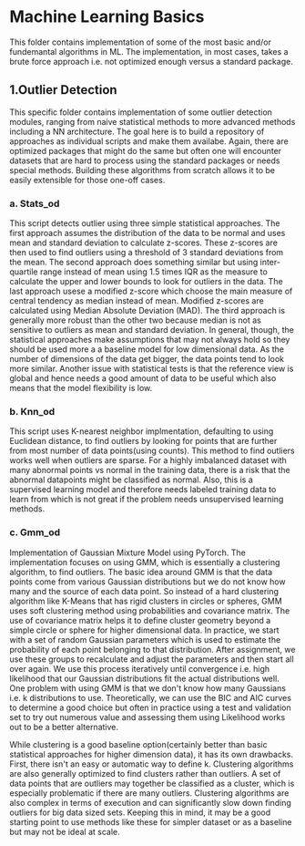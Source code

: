 # Machine Learning Basics
This folder contains implementation of some of the most basic and/or fundemantal algorithms in ML. The implementation, in most cases, takes a brute force approach i.e. not optimized enough versus a standard package.

## 1.Outlier Detection
This specific folder contains implementation of some outlier detection modules, ranging from naive statistical methods to more advanced methods including a NN architecture. The goal here is to build a repository of approaches as individual scripts and make them availabe. Again, there are optimized packages that might do the same but often one will encounter datasets that are hard to process using the standard packages or needs special methods. Building these algorithms from scratch allows it to be easily extensible for those one-off cases.

### a. Stats_od
This script detects outlier using three simple statistical approaches. The first approach assumes the distribution of the data to be normal and uses mean and standard deviation to calculate z-scores. These z-scores are then used to find outliers using a threshold of 3 standard deviations from the mean. The second approach does something similar but using inter-quartile range instead of mean using 1.5 times IQR as the measure to calculate the upper and lower bounds to look for outliers in the data. The last approach usese a modified z-score which choose the main measure of central tendency as median instead of mean. Modified z-scores are calculated using Median Absolute Deviation (MAD). The third approach is generally more robust than the other two because median is not as sensitive to outliers as mean and standard deviation. In general, though, the statistical approaches make assumptions that may not always hold so they should be used more a a baseline model for low dimensional data. As the number of dimensions of the data get bigger, the data points tend to look more similar. Another issue with statistical tests is that the reference view is global and hence needs a good amount of data to be useful which also means that the model flexibility is low.

### b. Knn_od
This script uses K-nearest neighbor implmentation, defaulting to using Euclidean distance, to find outliers by looking for points that are further from most number of data points(using counts). This method to find outliers works well when outliers are sparse. For a highly imbalanced dataset with many abnormal points vs normal in the training data, there is a risk that the abnormal datapoints might be classified as normal. Also, this is a supervised learning model and therefore needs labeled training data to learn from which is not great if the problem needs unsupervised learning methods.

### c. Gmm_od
Implementation of Gaussian Mixture Model using PyTorch. The implementation focuses on using GMM, which is essentially a clustering algorithm, to find outliers. The basic idea around GMM is that the data points come from various Gaussian distributions but we do not know how many and the source of each data point. So instead of a hard clustering algorithm like K-Means that has rigid clusters in circles or spheres, GMM uses soft clustering method using probabilities and covariance matrix. The use of covariance matrix helps it to define cluster geometry beyond a simple circle or sphere for higher dimensional data. In practice, we start with a set of random Gaussian parameters which is used to estimate the probability of each point belonging to that distribution. After assignment, we use these groups to recalculate and adjust the parameters and then start all over again. We use this process iteratively until convergence i.e. high likelihood that our Gaussian distributions fit the actual distributions well. One problem with using GMM is that we don't know how many Gaussians i.e. k distributions to use. Theoretically, we can use the BIC and AIC curves to determine a good choice but often in practice using a test and validation set to try out numerous value and assessing them using Likelihood works out to be a better alternative.


While clustering is a good baseline option(certainly better than basic statistical approaches for higher dimension data), it has its own drawbacks. First, there isn't an easy or automatic way to define k. Clustering algorithms are also generally optimized to find clusters rather than outliers. A set of data points that are outliers may together be classified as a cluster, which is especially problematic if there are many outliers. Clustering algorithms are also complex in terms of execution and can significantly slow down finding outliers for big data sized sets. Keeping this in mind, it may be a good starting point to use methods like these for simpler dataset or as a baseline but may not be ideal at scale. 